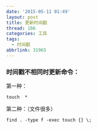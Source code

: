 ```yaml
---
date: '2015-05-11 01:49'
layout: post
title: 更新时间戳
thread: 166
categories: 工具
tags:
  - 时间戳
abbrlink: 31965
---
```


### 时间戳不相同时更新命令：

第一种：

    touch  *
第二种：（文件很多）

    find . -type f -exec touch {} \;

